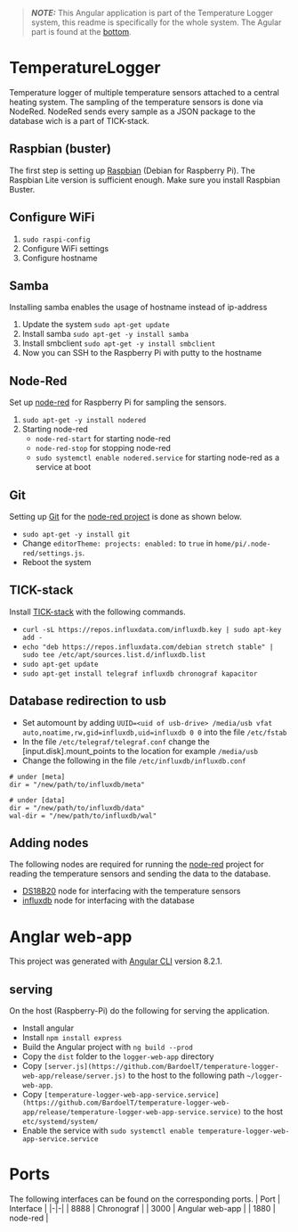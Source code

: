 > **_NOTE:_**  This Angular application is part of the Temperature Logger system, this readme is specifically for the whole system. The Agular part is found at the [bottom](#Anglar-web-app).

# TemperatureLogger
Temperature logger of multiple temperature sensors attached to a central heating system. The sampling of the temperature sensors is done via NodeRed. NodeRed sends every sample as a JSON package to the database wich is a part of TICK-stack.

## Raspbian (buster)
The first step is setting up [Raspbian](https://www.raspberrypi.org/downloads/raspbian/) (Debian for Raspberry Pi). The Raspbian Lite version is sufficient enough. Make sure you install Raspbian Buster.

## Configure WiFi
1. `sudo raspi-config`
1. Configure WiFi settings
1. Configure hostname

## Samba
Installing samba enables the usage of hostname instead of ip-address
1. Update the system `sudo apt-get update`
1. Install samba `sudo apt-get -y install samba`
1. Install smbclient `sudo apt-get -y install smbclient`
1. Now you can SSH to the Raspberry Pi with putty to the hostname

## Node-Red
Set up [node-red](https://nodered.org/docs/getting-started/raspberrypi) for Raspberry Pi for sampling the sensors.
1. `sudo apt-get -y install nodered`
1. Starting node-red
   * `node-red-start` for starting node-red
   * `node-red-stop` for stopping node-red
   * `sudo systemctl enable nodered.service` for starting node-red as a service at boot

## Git
Setting up [Git](https://projects.raspberrypi.org/en/projects/getting-started-with-git/4) for the [node-red project](https://nodered.org/docs/user-guide/projects/) is done as shown below.
  * `sudo apt-get -y install git`
  * Change `editorTheme: projects: enabled:` to `true` in `home/pi/.node-red/settings.js`.
  * Reboot the system

## TICK-stack
Install [TICK-stack](https://iotbyhvm.ooo/tick-satck-on-raspberry-pi/) with the following commands.
* `curl -sL https://repos.influxdata.com/influxdb.key | sudo apt-key add -`
* `echo "deb https://repos.influxdata.com/debian stretch stable" | sudo tee /etc/apt/sources.list.d/influxdb.list`
* `sudo apt-get update`
* `sudo apt-get install telegraf influxdb chronograf kapacitor`

## Database redirection to usb
 * Set automount by adding `UUID=<uid of usb-drive> /media/usb vfat auto,noatime,rw,gid=influxdb,uid=influxdb 0 0` into the file `/etc/fstab`
 * In the file `/etc/telegraf/telegraf.conf` change the [input.disk].mount_points to the location for example `/media/usb`
 * Change the following in the file `/etc/influxdb/influxdb.conf`
```
# under [meta]
dir = "/new/path/to/influxdb/meta"

# under [data]
dir = "/new/path/to/influxdb/data"
wal-dir = "/new/path/to/influxdb/wal"
```

## Adding nodes
The following nodes are required for running the [node-red](https://github.com/BardoelT/temperature-logger-node-red) project for reading the temperature sensors and sending the data to the database.
 * [DS18B20](https://flows.nodered.org/node/node-red-contrib-sensor-ds18b20) node for interfacing with the temperature sensors
 * [influxdb](https://flows.nodered.org/node/node-red-contrib-influxdb) node for interfacing with the database

# Anglar web-app
This project was generated with [Angular CLI](https://github.com/angular/angular-cli) version 8.2.1.

## serving
On the host (Raspberry-Pi) do the following for serving the application.
 * Install angular
 * Install `npm install express`
 * Build the Angular project with `ng build --prod`
 * Copy the `dist` folder to the `logger-web-app` directory
 * Copy `[server.js](https://github.com/BardoelT/temperature-logger-web-app/release/server.js)` to the host to the following path `~/logger-web-app`.
 * Copy `[temperature-logger-web-app-service.service](https://github.com/BardoelT/temperature-logger-web-app/release/temperature-logger-web-app-service.service)` to the host `etc/systemd/system/`
 * Enable the service with `sudo systemctl enable temperature-logger-web-app-service.service`

# Ports
The following interfaces can be found on the corresponding ports.
| Port | Interface |
|-|-|
| 8888 | Chronograf |
| 3000 | Angular web-app |
| 1880 | node-red |
